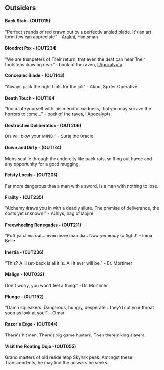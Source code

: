 ## Outsiders

#### Back Stab - (OUT015)
"Perfect strands of red drawn out by a perfectly angled blade. It's an art form few can appreciate." - [Arakni](../heroes-of-rathe/arakni-about.md), Huntsman

#### Bloodrot Pox - (OUT234)
"We are trumpeters of Their return, that even the deaf can hear Their footsteps drawing near." - book of the raven, [l'Apocalypta](../continents/rathe/pits/blackjacks-mercenary-group.md#lapocalypta)

#### Concealed Blade - (OUT143)
"Always pack the right tools for the job" - Akuo, Spider Operative

#### Death Touch - (OUT164)
"Inoculate yourself with this merciful madness, that you may survive the horrors to come..." - book of the raven, [l'Apocalypta](../continents/rathe/pits/blackjacks-mercenary-group.md#lapocalypta)

#### Destructive Deliberation - (OUT206)
Dis will blow your MIND!" - Suraj the Oracle

#### Down and Dirty - (OUT184)
Mobs scuttle through the undercity like pack rats, sniffing out havoc and any opportunity for a good mugging.

#### Feisty Locals - (OUT208)
Far more dangerous than a man with a sword, is a man with nothing to lose.

#### Frailty - (OUT235)
"Alchemy draws you in with a deadly allure. The promise of deliverance, the costs yet unknown." - Achlys, hag of Mojire

#### Freewheeling Renegades - (OUT211)
"Puff ya chest out... even more than that. Now yer ready to fight!" - Lena Belle

#### Inertia - (OUT236)
"This? A lil set-back is all it is. All it ever will be." - Dr. Mortimer

#### Malign - (OUT032)
Don't worry, you won't feel a thing." - Dr. Mortimer

#### Plunge - (OUT152)
"Damn squeakers. Dangerous, hungry, desperate... they'd cut your throat soon as look at you!" - Otmar

#### Razor's Edge - (OUT044)
There's hit men. There's big game hunters. Then there's king slayers.

#### Visit the Floating Dojo - (OUT055)
Grand masters of old reside atop Skylark peak. Amongst these Transcendents, he may find the answers he seeks.
